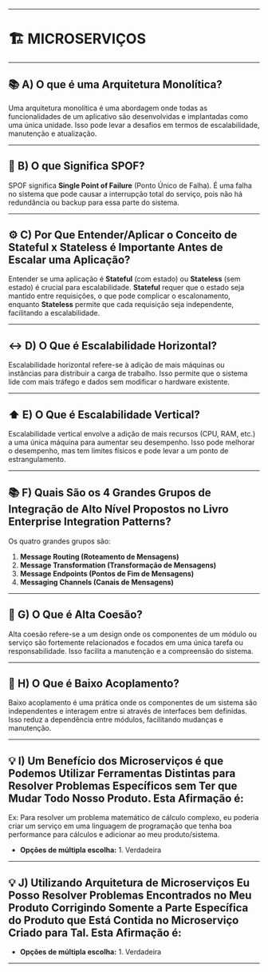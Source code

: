 
---

# 🏗️ **MICROSERVIÇOS**

---

## 📚 **A) O que é uma Arquitetura Monolítica?**

Uma arquitetura monolítica é uma abordagem onde todas as funcionalidades de um aplicativo são desenvolvidas e implantadas como uma única unidade. Isso pode levar a desafios em termos de escalabilidade, manutenção e atualização.

---

## 🔄 **B) O que Significa SPOF?**

SPOF significa **Single Point of Failure** (Ponto Único de Falha). É uma falha no sistema que pode causar a interrupção total do serviço, pois não há redundância ou backup para essa parte do sistema.

---

## ⚙️ **C) Por Que Entender/Aplicar o Conceito de Stateful x Stateless é Importante Antes de Escalar uma Aplicação?**

Entender se uma aplicação é **Stateful** (com estado) ou **Stateless** (sem estado) é crucial para escalabilidade. **Stateful** requer que o estado seja mantido entre requisições, o que pode complicar o escalonamento, enquanto **Stateless** permite que cada requisição seja independente, facilitando a escalabilidade.

---

## ↔️ **D) O Que é Escalabilidade Horizontal?**

Escalabilidade horizontal refere-se à adição de mais máquinas ou instâncias para distribuir a carga de trabalho. Isso permite que o sistema lide com mais tráfego e dados sem modificar o hardware existente.

---

## ⬆️ **E) O Que é Escalabilidade Vertical?**

Escalabilidade vertical envolve a adição de mais recursos (CPU, RAM, etc.) a uma única máquina para aumentar seu desempenho. Isso pode melhorar o desempenho, mas tem limites físicos e pode levar a um ponto de estrangulamento.

---

## 📚 **F) Quais São os 4 Grandes Grupos de Integração de Alto Nível Propostos no Livro Enterprise Integration Patterns?**

Os quatro grandes grupos são:

1. **Message Routing (Roteamento de Mensagens)**
2. **Message Transformation (Transformação de Mensagens)**
3. **Message Endpoints (Pontos de Fim de Mensagens)**
4. **Messaging Channels (Canais de Mensagens)**

---

## 🔗 **G) O Que é Alta Coesão?**

Alta coesão refere-se a um design onde os componentes de um módulo ou serviço são fortemente relacionados e focados em uma única tarefa ou responsabilidade. Isso facilita a manutenção e a compreensão do sistema.

---

## 🔗 **H) O Que é Baixo Acoplamento?**

Baixo acoplamento é uma prática onde os componentes de um sistema são independentes e interagem entre si através de interfaces bem definidas. Isso reduz a dependência entre módulos, facilitando mudanças e manutenção.

---

## 💡 **I) Um Benefício dos Microserviços é que Podemos Utilizar Ferramentas Distintas para Resolver Problemas Específicos sem Ter que Mudar Todo Nosso Produto. Esta Afirmação é:**

Ex: Para resolver um problema matemático de cálculo complexo, eu poderia criar um serviço em uma linguagem de programação que tenha boa performance para cálculos e adicionar ao meu produto/sistema.

- **Opções de múltipla escolha:** 1. Verdadeira

---

## 💡 **J) Utilizando Arquitetura de Microserviços Eu Posso Resolver Problemas Encontrados no Meu Produto Corrigindo Somente a Parte Específica do Produto que Está Contida no Microserviço Criado para Tal. Esta Afirmação é:**

- **Opções de múltipla escolha:** 1. Verdadeira

---

